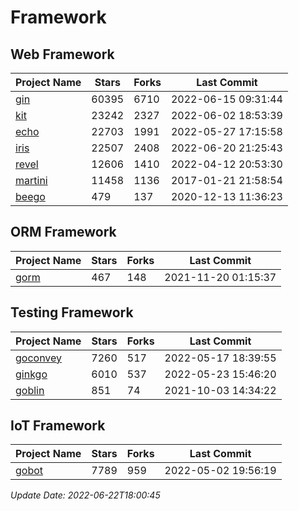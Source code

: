 # Framework

## Web Framework
| Project Name | Stars | Forks | Last Commit |
| ------------ | ----- | ----- | ----------- |
| [gin](https://github.com/gin-gonic/gin) | 60395 | 6710 | 2022-06-15 09:31:44 |
| [kit](https://github.com/go-kit/kit) | 23242 | 2327 | 2022-06-02 18:53:39 |
| [echo](https://github.com/labstack/echo) | 22703 | 1991 | 2022-05-27 17:15:58 |
| [iris](https://github.com/kataras/iris) | 22507 | 2408 | 2022-06-20 21:25:43 |
| [revel](https://github.com/revel/revel) | 12606 | 1410 | 2022-04-12 20:53:30 |
| [martini](https://github.com/go-martini/martini) | 11458 | 1136 | 2017-01-21 21:58:54 |
| [beego](https://github.com/astaxie/beego) | 479 | 137 | 2020-12-13 11:36:23 |

## ORM Framework
| Project Name | Stars | Forks | Last Commit |
| ------------ | ----- | ----- | ----------- |
| [gorm](https://github.com/jinzhu/gorm) | 467 | 148 | 2021-11-20 01:15:37 |

## Testing Framework
| Project Name | Stars | Forks | Last Commit |
| ------------ | ----- | ----- | ----------- |
| [goconvey](https://github.com/smartystreets/goconvey) | 7260 | 517 | 2022-05-17 18:39:55 |
| [ginkgo](https://github.com/onsi/ginkgo) | 6010 | 537 | 2022-05-23 15:46:20 |
| [goblin](https://github.com/franela/goblin) | 851 | 74 | 2021-10-03 14:34:22 |

## IoT Framework
| Project Name | Stars | Forks | Last Commit |
| ------------ | ----- | ----- | ----------- |
| [gobot](https://github.com/hybridgroup/gobot) | 7789 | 959 | 2022-05-02 19:56:19 |

*Update Date: 2022-06-22T18:00:45*